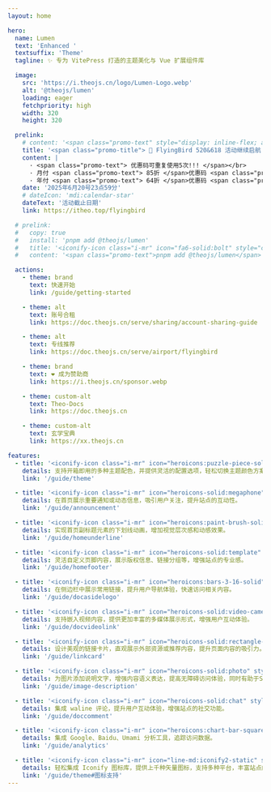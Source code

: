 ```yaml
---
layout: home

hero:
  name: Lumen
  text: 'Enhanced '
  textsuffix: 'Theme'
  tagline: ✨ 专为 VitePress 打造的主题美化与 Vue 扩展组件库

  image:
    src: 'https://i.theojs.cn/logo/Lumen-Logo.webp'
    alt: '@theojs/lumen'
    loading: eager
    fetchpriority: high
    width: 320
    height: 320

  prelink:
    # content: '<span class="promo-text" style="display: inline-flex; align-items: center"><img src="https://i.theojs.cn/logo/qyt.webp" style="height:0.65em; "/>IPLC纯专线内网传输线路 最高2.5Gbps速率!</span>'
    title: '<span class="promo-title"> 🎉 FlyingBird 520&618 活动继续启航！</span>'
    content: |
      · <span class="promo-text"> 优惠码可重复使用5次!!! </span></br>
      · 月付 <span class="promo-text"> 85折 </span>优惠码 <span class="promo-text"> fb2561885 </span></br>
      · 年付 <span class="promo-text"> 64折 </span>优惠码 <span class="promo-text"> fb2561880 </span></br>
    date: '2025年6月20号23点59分'
    # dateIcon: 'mdi:calendar-star'
    dateText: '活动截止日期'
    link: https://itheo.top/flyingbird

  # prelink:
  #   copy: true
  #   install: 'pnpm add @theojs/lumen'
  #   title: '<iconify-icon class="i-mr" icon="fa6-solid:bolt" style="color:#63E6BE"></iconify-icon> 快速开始'
  #   content: '<span class="promo-text">pnpm add @theojs/lumen</span>'

  actions:
    - theme: brand
      text: 快速开始
      link: /guide/getting-started

    - theme: alt
      text: 账号合租
      link: https://doc.theojs.cn/serve/sharing/account-sharing-guide

    - theme: alt
      text: 专线推荐
      link: https://doc.theojs.cn/serve/airport/flyingbird

    - theme: brand
      text: ❤️ 成为赞助商
      link: https://i.theojs.cn/sponsor.webp

    - theme: custom-alt
      text: Theo-Docs
      link: https://doc.theojs.cn

    - theme: custom-alt
      text: 玄学宝典
      link: https://xx.theojs.cn

features:
  - title: '<iconify-icon class="i-mr" icon="heroicons:puzzle-piece-solid" style="color:#ff9800"></iconify-icon>开箱即用的主题配色'
    details: 支持开箱即用的多种主题配色，并提供灵活的配置选项，轻松切换主题颜色方案，满足品牌或个人偏好的视觉需求。
    link: '/guide/theme'

  - title: '<iconify-icon class="i-mr" icon="heroicons-solid:megaphone" style="color:#e74c3c"></iconify-icon>首页公告栏'
    details: 在首页展示重要通知或动态信息，吸引用户关注，提升站点的互动性。
    link: '/guide/announcement'

  - title: '<iconify-icon class="i-mr" icon="heroicons:paint-brush-solid" style="color:#3498db"></iconify-icon>首页下划线'
    details: 实现首页副标题元素的下划线动画，增加视觉层次感和动感效果。
    link: '/guide/homeunderline'

  - title: '<iconify-icon class="i-mr" icon="heroicons-solid:template" style="color:#2ecc71"></iconify-icon>页脚配置'
    details: 灵活自定义页脚内容，展示版权信息、链接分组等，增强站点的专业感。
    link: '/guide/homefooter'

  - title: '<iconify-icon class="i-mr" icon="heroicons:bars-3-16-solid" style="color:#9b59b6"></iconify-icon>侧边栏链接'
    details: 在侧边栏中展示常用链接，提升用户导航体验，快速访问相关内容。
    link: '/guide/docasidelogo'

  - title: '<iconify-icon class="i-mr" icon="heroicons-solid:video-camera" style="color:#f39c12"></iconify-icon>视频组件'
    details: 支持嵌入视频内容，提供更加丰富的多媒体展示形式，增强用户互动体验。
    link: '/guide/docvideolink'

  - title: '<iconify-icon class="i-mr" icon="heroicons-solid:rectangle-group" style="color:#1abc9c"></iconify-icon>链接卡片'
    details: 设计美观的链接卡片，直观展示外部资源或推荐内容，提升页面内容的吸引力。
    link: '/guide/linkcard'

  - title: '<iconify-icon class="i-mr" icon="heroicons-solid:photo" style="color:#2ecc71"></iconify-icon>图片描述'
    details: 为图片添加说明文字，增强内容语义表达，提高无障碍访问体验，同时有助于SEO。
    link: '/guide/image-description'

  - title: '<iconify-icon class="i-mr" icon="heroicons-solid:chat" style="color:#3498db"></iconify-icon>集成评论'
    details: 集成 waline 评论，提升用户互动体验，增强站点的社交功能。
    link: '/guide/doccomment'

  - title: '<iconify-icon class="i-mr" icon="heroicons:chart-bar-square-solid" style="color:#007bff"></iconify-icon>站点统计'
    details: 集成 Google、Baidu、Umami 分析工具，追踪访问数据。
    link: '/guide/analytics'

  - title: '<iconify-icon class="i-mr" icon="line-md:iconify2-static" style="color:#1769AA"></iconify-icon>图标集成'
    details: 轻松集成 Iconify 图标库，提供上千种矢量图标，支持多种平台，丰富站点的视觉表现和交互体验。
    link: '/guide/theme#图标支持'
---
```


<Home />

<style>
:root {
  --vp-home-hero-image-background-image: none !important;
}
</style>

<!-- <Waline :Waline_Data="{  serverURL: 'https://waline-lumen.netlify.app/.netlify/functions/comment/'   ,lang: 'zh-CN',
  noCopyright: true,
  reaction: true }" /> -->

